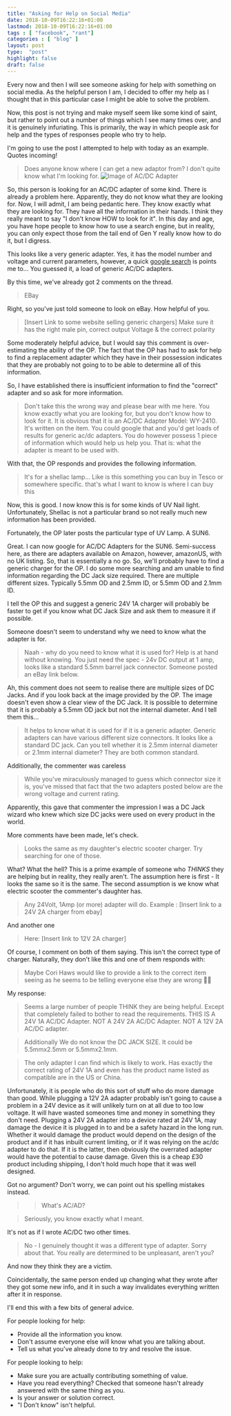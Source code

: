 ```yaml
---
title: "Asking for Help on Social Media"
date: 2018-10-09T16:22:16+01:00
lastmod: 2018-10-09T16:22:16+01:00
tags : [ "facebook", "rant"]
categories : [ "blog" ]
layout: post
type:  "post"
highlight: false
draft: false
---
```


Every now and then I will see someone asking for help with something on social media. As the helpful person I am, I decided to offer my help as I thought that in this particular case I might be able to solve the problem.

Now, this post is not trying and make myself seem like some kind of saint, but rather to point out a number of things which I see many times over, and it is genuinely infuriating. This is primarily, the way in which people ask for help and the types of responses people who try to help.

I'm going to use the post I attempted to help with today as an example. Quotes incoming!


> Does anyone know where I can get a new adaptor from? I don't quite know what I'm looking for.
> ![Image of AC/DC Adapter](https://corihaws.co.uk/img/plug.jpg)

So, this person is looking for an AC/DC adapter of some kind. There is already a problem here. Apparently, they do not know what they are looking for. Now, I will admit, I am being pedantic here. They know exactly what they are looking for. They have all the information in their hands. I think they really meant to say "I don't know HOW to look for it".
In this day and age, you have hope people to know how to use a search engine, but in reality, you can only expect those from the tail end of Gen Y really know how to do it, but I digress.

This looks like a very generic adapter. Yes, it has the model number and voltage and current parameters, however, a quick [google search] is points me to... You guessed it, a load of generic AC/DC adapters.

By this time, we've already got 2 comments on the thread.

>EBay

Right, so you've just told someone to look on eBay. How helpful of you.

> [Insert Link to some website selling generic chargers] Make sure it has the right male pin, correct output Voltage & the correct polarity

Some moderately helpful advice, but I would say this comment is over-estimating the ability of the OP. The fact that the OP has had to ask for help to find a replacement adapter which they have in their possession indicates that they are probably not going to to be able to determine all of this information.

So, I have established there is insufficient information to find the "correct" adapter and so ask for more information.

> Don't take this the wrong way and please bear with me here.
> You know exactly what you are looking for, but you don't know how to look for it.
> It is obvious that it is an AC/DC Adapter Model: WY-2410. It's written on the item. You could google that and you'd get loads of results for generic ac/dc adapters.
> You do however possess 1 piece of information which would help us help you.
> That is: what the adapter is meant to be used with.

With that, the OP responds and provides the following information.

> It's for a shellac lamp...
> Like is this something you can buy in Tesco or somewhere specific. that's what I want to know is where I can buy this

Now, this is good. I now know this is for some kinds of UV Nail light. Unfortunately, Shellac is not a particular brand so not really much new information has been provided.

Fortunately, the OP later posts the particular type of UV Lamp. A SUN6.

Great. I can now google for AC/DC Adapters for the SUN6. Semi-success here, as there are adapters available on Amazon, however, amazonUS, with no UK listing. So, that is essentially a no go. So, we'll probably have to find a generic charger for the OP.
I do some more searching and am unable to find information regarding the DC Jack size required. There are multiple different sizes. Typically 5.5mm OD and 2.5mm ID, or 5.5mm OD and 2.1mm ID.

I tell the OP this and suggest a generic 24V 1A charger will probably be faster to get if you know what DC Jack Size and ask them to measure it if possible.

Someone doesn't seem to understand why we need to know what the adapter is for.

> Naah - why do you need to know what it is used for? Help is at hand without knowing. You just need the spec - 24v DC output at 1 amp, looks like a standard 5.5mm barrel jack connector. Someone posted an eBay link below.

Ah, this comment does not seem to realise there are multiple sizes of DC Jacks. And if you look back at the image provided by the OP. The image doesn't even show a clear view of the DC Jack. It is possible to determine that it is probably a 5.5mm OD jack but not the internal diameter. And I tell them this...

> It helps to know what it is used for if it is a generic adapter. Generic adapters can have various different size connectors.
> It looks like a standard DC jack. Can you tell whether it is 2.5mm internal diameter or 2.1mm internal diameter? They are both common standard.

Additionally, the commenter was careless

> While you've miraculously managed to guess which connector size it is, you've missed that fact that the two adapters posted below are the wrong voltage and current rating.

Apparently, this gave that commenter the impression I was a DC Jack wizard who knew which size DC jacks were used on every product in the world.

More comments have been made, let's check.

> Looks the same as my daughter's electric scooter charger. Try searching for one of those.

What? What the hell? This is a prime example of someone who *THINKS* they are helping but in reality, they really aren't. The assumption here is first - It looks the same so it is the same. The second assumption is we know what electric scooter the commenter's daughter has.

> Any 24Volt, 1Amp (or more) adapter will do.
> Example : [Insert link to a 24V 2A charger from ebay]

And another one

> Here: [Insert link to 12V 2A charger]

Of course, I comment on both of them saying. This isn't the correct type of charger.
Naturally, they don't like this and one of them responds with:

> Maybe Cori Haws would like to provide a link to the correct item seeing as he seems to be telling everyone else they are wrong 🤷🏻‍

My response:

> Seems a large number of people THINK they are being helpful. Except that completely failed to bother to read the requirements.
> THIS IS A 24V 1A AC/DC Adapter.
> NOT A 24V 2A AC/DC Adapter.
> NOT A 12V 2A AC/DC adapter.

> Additionally
> We do not know the DC JACK SIZE. It could be 5.5mmx2.5mm or 5.5mmx2.1mm.

> The only adapter I can find which is likely to work. Has exactly the correct rating of 24V 1A and even has the product name listed as compatible are in the US or China.

Unfortunately, it is people who do this sort of stuff who do more damage than good.
While plugging a 12V 2A adapter probably isn't going to cause a problem in a 24V device as it will unlikely turn on at all due to too low voltage. It will have wasted someones time and money in something they don't need.
Plugging a 24V 2A adapter into a device rated at 24V 1A, may damage the device it is plugged in to and be a safety hazard in the long run. Whether it would damage the product would depend on the design of the product and if it has inbuilt current limiting, or if it was relying on the ac/dc adapter to do that. If it is the latter, then obviously the overrated adapter would have the potential to cause damage.
Given this is a cheap £30 product including shipping, I don't hold much hope that it was well designed.

Got no argument?
Don't worry, we can point out his spelling mistakes instead.

>>What's AC/AD?

>Seriously, you know exactly what I meant.

It's not as if I wrote AC/DC two other times.

> No - I genuinely thought it was a different type of adapter. Sorry about that. You really are determined to be unpleasant, aren't you?

And now they think they are a victim.

Coincidentally, the same person ended up changing what they wrote after they got some new info, and it in such a way invalidates everything written after it in response.

I'll end this with a few bits of general advice.

For people looking for help:

* Provide all the information you know.
* Don't assume everyone else will know what you are talking about.
* Tell us what you've already done to try and resolve the issue.

For people looking to help:

* Make sure you are actually contributing something of value.
* Have you read everything? Checked that someone hasn't already answered with the same thing as you.
* Is your answer or solution correct.
* "I Don't know" isn't helpful.


[google search]: http://lmgtfy.com/?q=AC%2FDC+Adapter+WY-2410
